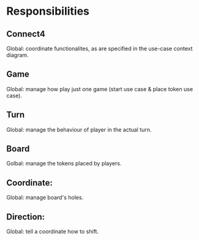 # Responsibilities

## Connect4
Global: coordinate functionalites, as are specified in the use-case context diagram.

## Game
Global: manage how play just one game (start use case & place token use case).

## Turn
Global: manage the behaviour of player in the actual turn.

## Board
Golbal: manage the tokens placed by players.

## Coordinate:
Global: manage board's holes.

## Direction:
Global: tell a coordinate how to shift.